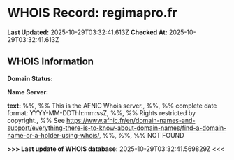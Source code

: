 # WHOIS Record: regimapro.fr

**Last Updated:** 2025-10-29T03:32:41.613Z
**Checked At:** 2025-10-29T03:32:41.613Z

## WHOIS Information

**Domain Status:** 

**Name Server:** 

**text:** %%, %% This is the AFNIC Whois server., %%, %% complete date format: YYYY-MM-DDThh:mm:ssZ, %%, %% Rights restricted by copyright., %% See https://www.afnic.fr/en/domain-names-and-support/everything-there-is-to-know-about-domain-names/find-a-domain-name-or-a-holder-using-whois/, %%, %%, %% NOT FOUND

**>>> Last update of WHOIS database:** 2025-10-29T03:32:41.569829Z <<<

